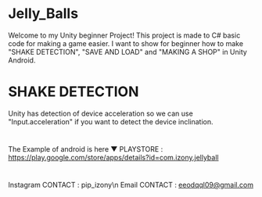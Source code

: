 # Jelly_Balls
Welcome to my Unity beginner Project!
This project is made to C# basic code for making a game easier.
I want to show for beginner how to make "SHAKE DETECTION", "SAVE AND LOAD" and "MAKING A SHOP" in Unity Android.

# SHAKE DETECTION
Unity has detection of device acceleration so we can use "Input.acceleration" if you want to detect the device inclination.
#
#
The Example of android is here ▼
PLAYSTORE : https://play.google.com/store/apps/details?id=com.izony.jellyball
#
#
Instagram CONTACT : pip_izony\n
Email CONTACT : eeodqql09@gmail.com
